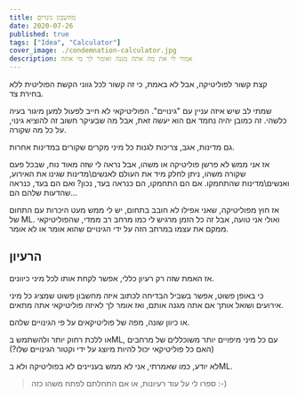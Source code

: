 ```yaml
---
title: מחשבון גינויים
date: 2020-07-26
published: true
tags: ["Idea", "Calculator"]
cover_image: ./condemnation-calculator.jpg
description: אמור לי את מה אתה מגנה ואומר לך מי אתה
---
```


קצת קשור לפוליטיקה, אבל לא באמת, כי זה קשור לכל גווני הקשת הפוליטית ללא בחירת צד.

שמתי לב שיש איזה עניין עם "גינויים". הפוליטיקאי לא חייב לפעול למען מיגור בעיה כלשהי. זה כמובן יהיה נחמד אם הוא יעשה זאת, אבל מה שבעיקר חשוב זה להוציא גינוי, על כל מה שקורה.

גם מדינות, אגב, צריכות לגנות כל מיני מקרים שקורים במדינות אחרות.

אז אני ממש לא פרשן פוליטיקה או משהו, אבל נראה לי שזה מאוד נוח, שבכל פעם שקורה משהו, ניתן לחלק מיד את העולם לאנשים\מדינות שגינו את האירוע, ואנשים\מדינות שהתחמקו. אם הם התחמקו, הם כנראה בעד, נכון? ואם הם בעד, כנראה שהדעות שלהם הם...

אז חוץ מפוליטיקה, שאני אפילו לא חובב בתחום, יש לי ממש מעט היכרות עם התחום של ML. ואולי אני טועה, אבל זה כל הזמן מרגיש לי כמו מרחב רב ממדי, שהפוליטיקאי ממקם את עצמו במרחב הזה על ידי הגינויים שהוא אומר או לא אומר.

## הרעיון

אז האמת שזה רק רעיון כללי, אפשר לקחת אותו לכל מיני כיוונים.

כי באופן פשוט, אפשר בשביל הבדיחה לכתוב איזה מחשבון פשוט שמציג כל מיני אירועים ושואל אותך אם אתה מגנה אותם, ואז אומר לך לאיזה פוליטיקאי אתה מתאים.

או כיוון שונה, מפה של פוליטיקאים על פי הגינויים שלהם.

או ללכת רחוק יותר ולהשתמש בML, עם כל מיני מיפויים יותר משוכללים של מרחבים (האם כל פוליטיקאי יכול להיות מיוצג על ידי וקטור הגינויים שלו?)

לא יודע, כמו שאמרתי, אני לא ממש בעניינים לא בפוליטיקה ולא בML.

> ספרו לי על עוד רעיונות, או אם התחלתם לפתח משהו כזה :-)
